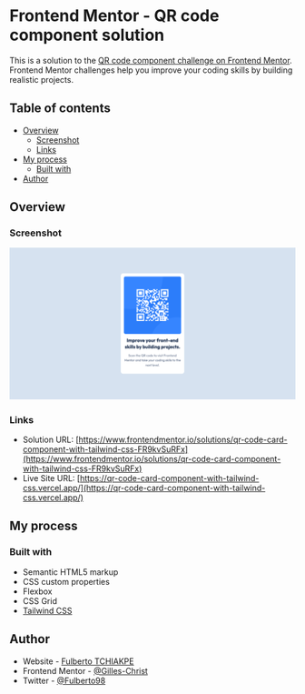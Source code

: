 # Frontend Mentor - QR code component solution

This is a solution to the [QR code component challenge on Frontend Mentor](https://www.frontendmentor.io/challenges/qr-code-component-iux_sIO_H). Frontend Mentor challenges help you improve your coding skills by building realistic projects.

## Table of contents

- [Overview](#overview)
  - [Screenshot](#screenshot)
  - [Links](#links)
- [My process](#my-process)
  - [Built with](#built-with)
- [Author](#author)


## Overview

### Screenshot

![screenshot](./screenshot.png)

### Links

- Solution URL: [https://www.frontendmentor.io/solutions/qr-code-card-component-with-tailwind-css-FR9kvSuRFx](https://www.frontendmentor.io/solutions/qr-code-card-component-with-tailwind-css-FR9kvSuRFx)
- Live Site URL: [https://qr-code-card-component-with-tailwind-css.vercel.app/](https://qr-code-card-component-with-tailwind-css.vercel.app/)

## My process

### Built with

- Semantic HTML5 markup
- CSS custom properties
- Flexbox
- CSS Grid
- [Tailwind CSS](https://tailwindcss.com/)

## Author

- Website - [Fulberto TCHIAKPE](https://www.fulberto.dev)
- Frontend Mentor - [@Gilles-Christ](https://www.frontendmentor.io/profile/Gilles-Christ)
- Twitter - [@Fulberto98](https://www.twitter.com/Fulberto98)
